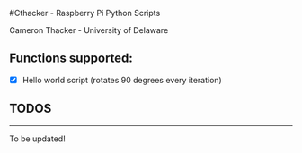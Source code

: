 #Cthacker - Raspberry Pi Python Scripts

Cameron Thacker - University of Delaware

## Functions supported:

- [x] Hello world script (rotates 90 degrees every iteration)


## TODOS

--------

To be updated!
